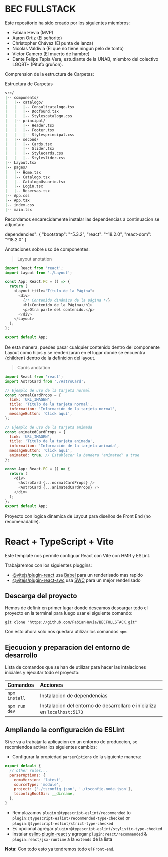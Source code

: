 # BEC FULLSTACK

Este repositorio ha sido creado por los siguientes miembros:

* Fabian Hevia (MVP)
* Aaron Ortiz (El señorito)
* Christopher Chávez (El punta de lanza)
* Nicolas Valdivia (El que no tiene ningun pelo de tonto)
* Victor Camero (El muerto de hambre)
* Dante Felipe Tapia Vera, estudiante de la UNAB, miembro del colectivo LGQBT+ (Pitufo gruñon).


Comprension de la estructura de Carpetas:

Estructura de Carpetas
```sh
src/
|-- components/
|   |-- catalogo/
|   |   |-- Consultcatalogo.tsx
|   |   |-- Docfound.tsx
|   |   |-- Stylescatalogo.css
|   |-- principal/
|   |   |-- Header.tsx
|   |   |-- Footer.tsx
|	|	|-- Stylesprincipal.css
|   |-- second/
|   |   |-- Cards.tsx
|   |   |-- Slider.tsx
|	|	|-- Stylecards.css
|	|	|-- Styleslider.css
|-- Layout.tsx
|-- pages/
|   |-- Home.tsx
|   |-- Catalogo.tsx
|   |-- CatalogoUsuario.tsx
|   |-- Login.tsx
|   |-- Reservas.tsx
|-- App.css
|-- App.tsx
|-- index.css
|-- main.tsx

```

Recordamos encarecidamente instalar las dependencias a continuacion se adjuntan:

dependencies": {
    "bootstrap": "^5.3.2",
    "react": "^18.2.0",
    "react-dom": "^18.2.0"
}

Anotaciones sobre uso de componentes:

> Layout anotation 

```js
import React from 'react';
import Layout from './Layout';

const App: React.FC = () => {
  return (
    <Layout title="Título de la Página">
      <div>
        {/* Contenido dinámico de la página */}
        <h1>Contenido de la Página</h1>
        <p>Otra parte del contenido.</p>
      </div>
    </Layout>
  );
};

export default App;
```

De esta manera, puedes pasar cualquier contenido dentro del componente Layout como hijos y se renderizarán en el lugar donde se encuentra {children} dentro de la definición del layout.

> Cards anotation 
```js
import React from 'react';
import AstroCard from './AstroCard';

// Ejemplo de uso de la tarjeta normal
const normalCardProps = {
  link: 'URL_IMAGEN',
  title: 'Título de la tarjeta normal',
  information: 'Información de la tarjeta normal',
  messageButton: 'Click aquí',
};

// Ejemplo de uso de la tarjeta animada
const animatedCardProps = {
  link: 'URL_IMAGEN',
  title: 'Título de la tarjeta animada',
  information: 'Información de la tarjeta animada',
  messageButton: 'Click aquí',
  animated: true, // Establecer la bandera "animated" a true
};

const App: React.FC = () => {
  return (
    <div>
      <AstroCard {...normalCardProps} />
      <AstroCard {...animatedCardProps} />
    </div>
  );
};
export default App;
```

Proyecto con logica dinamica de Layout para diseños de Front End (no recomenadable).



# React + TypeScript + Vite

Este template nos permite configuar React con Vite con HMR  y ESLint.

Trabajaremos con los siguientes pluggins:

- [@vitejs/plugin-react](https://github.com/vitejs/vite-plugin-react/blob/main/packages/plugin-react/README.md) usa [Babel](https://babeljs.io/) para un renderisado mas rapido
- [@vitejs/plugin-react-swc](https://github.com/vitejs/vite-plugin-react-swc) usa [SWC](https://swc.rs/) para un mejor renderisado

## Descarga del proyecto

Hemos de definir en primer lugar donde deseamos descargar todo el proyecto en la terminal para luego usar el siguiente comando: 

```shell
git clone "https://github.com/FabianHevia/BECFULLSTACK.git"
```

Con esto ahora solo nos quedara utilizar los comandos `npm`.

## Ejecucion y preparacion del entorno de desarrollo

Lista de comandos que se han de utilizar para hacer las intalaciones iniciales y ejecutar todo el proyecto: 

| Comandos                  |Acciones                                          |
| :------------------------ | :----------------------------------------------- |
| `npm install`             | Instalacion de dependencias                      |
| `npm run dev`             | Instalacion del entorno de desarrollaro e inicializa en `localhost:5173`      |


## Ampliando la configuración de ESLint

Si se va a trabajar la aplicacion en un entorno de produccion, se recomiendoa activar los siguientes cambios: 

- Configurar la propiedad `parserOptions` de la siguiente manera:

```js
export default {
  // other rules...
  parserOptions: {
    ecmaVersion: 'latest',
    sourceType: 'module',
    project: ['./tsconfig.json', './tsconfig.node.json'],
    tsconfigRootDir: __dirname,
  },
}
```

- Remplazamos `plugin:@typescript-eslint/recommended` to `plugin:@typescript-eslint/recommended-type-checked` or `plugin:@typescript-eslint/strict-type-checked`
- Es opcional agregar `plugin:@typescript-eslint/stylistic-type-checked`
- Instalar [eslint-plugin-react](https://github.com/jsx-eslint/eslint-plugin-react) y agregar `plugin:react/recommended` & `plugin:react/jsx-runtime` a la `extends` de la lista

**Nota:** Con todo esto ya tendremos todo el `Front-end`.
